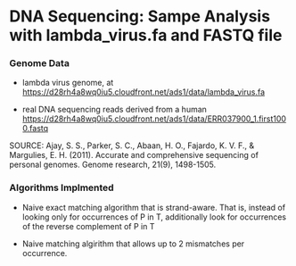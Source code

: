 # DNA Sequencing: Sampe Analysis with lambda_virus.fa and FASTQ file

### Genome Data

* lambda virus genome, at https://d28rh4a8wq0iu5.cloudfront.net/ads1/data/lambda_virus.fa

* real DNA sequencing reads derived from a human https://d28rh4a8wq0iu5.cloudfront.net/ads1/data/ERR037900_1.first1000.fastq

SOURCE: Ajay, S. S., Parker, S. C., Abaan, H. O., Fajardo, K. V. F., & Margulies, E. H. (2011). Accurate and comprehensive sequencing of personal genomes. Genome research, 21(9), 1498-1505. 

### Algorithms Implmented

* Naive exact matching algorithm that is strand-aware. That is, instead of looking only for occurrences of P in T, additionally look for occurrences of the reverse complement of P in T

* Naive matching algirithm that allows up to 2 mismatches per occurrence.
